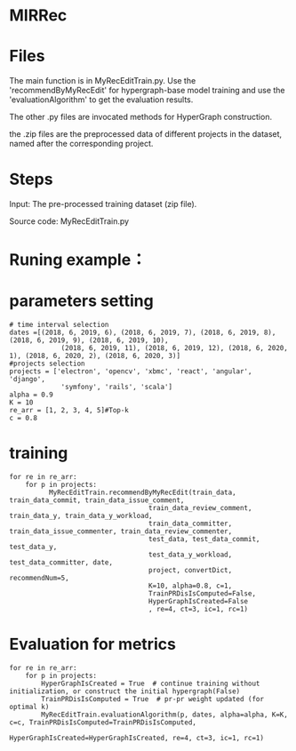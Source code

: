 # MIRRec

# Files
The main function is in MyRecEditTrain.py.  Use the 'recommendByMyRecEdit' for hypergraph-base model training and use the 'evaluationAlgorithm' to get the evaluation results.

The other .py files are invocated methods for HyperGraph construction.

the .zip files are the preprocessed data of different projects in the dataset, named after the corresponding project.

# Steps

Input: The pre-processed training dataset (zip file).

Source code: MyRecEditTrain.py 

# Runing example：

# parameters setting
    # time interval selection
    dates =[(2018, 6, 2019, 6), (2018, 6, 2019, 7), (2018, 6, 2019, 8), (2018, 6, 2019, 9), (2018, 6, 2019, 10),
                 (2018, 6, 2019, 11), (2018, 6, 2019, 12), (2018, 6, 2020, 1), (2018, 6, 2020, 2), (2018, 6, 2020, 3)]
    #projects selection
    projects = ['electron', 'opencv', 'xbmc', 'react', 'angular', 'django',
                 'symfony', 'rails', 'scala']
    alpha = 0.9
    K = 10
    re_arr = [1, 2, 3, 4, 5]#Top-k
    c = 0.8

# training
    for re in re_arr:
        for p in projects:
              MyRecEditTrain.recommendByMyRecEdit(train_data, train_data_commit, train_data_issue_comment,
                                       train_data_review_comment, train_data_y, train_data_y_workload,
                                       train_data_committer, train_data_issue_commenter, train_data_review_commenter,
                                       test_data, test_data_commit, test_data_y,
                                       test_data_y_workload, test_data_committer, date,
                                       project, convertDict, recommendNum=5,
                                       K=10, alpha=0.8, c=1,
                                       TrainPRDisIsComputed=False,
                                       HyperGraphIsCreated=False
                                       , re=4, ct=3, ic=1, rc=1)
# Evaluation for metrics
    for re in re_arr:
        for p in projects:
            HyperGraphIsCreated = True  # continue training without initialization, or construct the initial hypergraph(False)
            TrainPRDisIsComputed = True  # pr-pr weight updated (for optimal k)
            MyRecEditTrain.evaluationAlgorithm(p, dates, alpha=alpha, K=K, c=c, TrainPRDisIsComputed=TrainPRDisIsComputed,
                                         HyperGraphIsCreated=HyperGraphIsCreated, re=4, ct=3, ic=1, rc=1)

